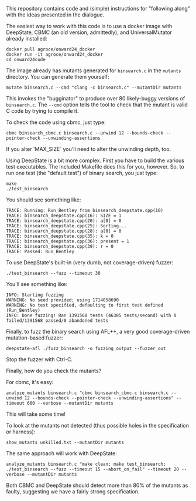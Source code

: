 This repository contains code and (simple) instructions for "following along" with the ideas
presented in the dialogue.

The easiest way to work with this code is to use a docker image with DeepState, CBMC (an old version, admittedly), and UniversalMutator already installed:

```
docker pull agroce/onward24_docker
docker run -it agroce/onward24_docker
cd onward24code
```

The image already has mutants generated for `binsearch.c` in the `mutants` directory.  You can generate them yourself:

```
mutate binsearch.c --cmd "clang -c binsearch.c" --mutantDir mutants
```

This invokes the "bugginator" to produce over 80 likely-buggy versions of `binsearch.c`.  The `--cmd` option tells the tool to check that the mutant is valid C code by trying to compile it.

To check the code using cbmc, just type:

```
cbmc binsearch_cbmc.c binsearch.c --unwind 12 --bounds-check --pointer-check --unwinding-assertions
```

If you alter 'MAX_SIZE` you'll need to alter the unwinding depth, too.

Using DeepState is a bit more complex.  First you have to build the various test executables.  The included Makefile does this for you, however.  So, to run one test (the "default test") of binary search, you just type:

```
make
./test_binsearch
```

You should see something like:

```
TRACE: Running: Run_Bentley from binsearch_deepstate.cpp(10)
TRACE: binsearch_deepstate.cpp(16): SIZE = 1
TRACE: binsearch_deepstate.cpp(20): a[0] = 0
TRACE: binsearch_deepstate.cpp(25): Sorting...
TRACE: binsearch_deepstate.cpp(28): a[0] = 0
TRACE: binsearch_deepstate.cpp(35): k = 0
TRACE: binsearch_deepstate.cpp(36): present = 1
TRACE: binsearch_deepstate.cpp(39): r = 0
TRACE: Passed: Run_Bentley
```

To use DeepState's built-in (very dumb, not coverage-driven) fuzzer:

```
./test_binsearch --fuzz --timeout 30
```

You'll see something like:

```
INFO: Starting fuzzing
WARNING: No seed provided; using 1714058690
WARNING: No test specified, defaulting to first test defined (Run_Bentley)
INFO: Done fuzzing! Ran 1391568 tests (46385 tests/second) with 0 failed/1391568 passed/0 abandoned tests
```

Finally, to fuzz the binary search using AFL++, a very good coverage-driven mutation-based fuzzer:

```
deepstate-afl ./fuzz_binsearch -o fuzzing_output --fuzzer_out
```

Stop the fuzzer with Ctrl-C.

Finally, how do you check the mutants?

For cbmc, it's easy:

```
analyze_mutants binsearch.c "cbmc binsearch_cbmc.c binsearch.c --unwind 12 --bounds-check --pointer-check --unwinding-assertions" --timeout 600 --verbose --mutantDir mutants
```

This will take some time!

To look at the mutants not detected (thus possible holes in the specification or harness):

```
show_mutants unkilled.txt --mutantDir mutants
```

The same approach will work with DeepState:

```
analyze_mutants binsearch.c "make clean; make test_binsearch; ./test_binsearch --fuzz --timeout 15 --abort_on_fail" --timeout 20 --verbose --mutantDir mutants
```

Both CBMC and DeepState should detect more than 80% of the mutants as
faulty, suggesting we have a fairly strong specification.
